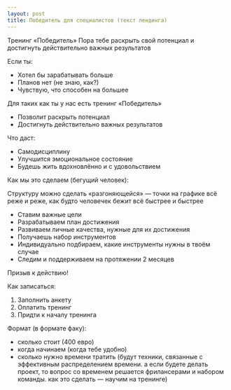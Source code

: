 ```yaml
---
layout: post
title: Победитель для специалистов (текст лендинга)
---
```


Тренинг «Победитель»
Пора тебе раскрыть свой потенциал и достигнуть действительно важных результатов

Если ты:

- Хотел бы зарабатывать больше
- Планов нет (не знаю, как?)
- Чувствую, что способен на большее

Для таких как ты у нас есть тренинг «Победитель»

- Позволит раскрыть потенциал
- Достигнуть действительно важных результатов

Что даст:

- Самодисциплину
- Улучшится эмоциональное состояние
- Будешь жить вдохновлённо и с удовольствием

Как мы это сделаем (бегущий человек):

Структуру можно сделать «разгоняющейся» — точки на графике всё реже и реже, как будто человечек бежит всё быстрее и быстрее

- Ставим важные цели
- Разрабатываем план достижения
- Развиваем личные качества, нужные для их достижения
- Получаешь набор инструментов
- Индивидуально подбираем, какие инструменты нужны в твоём случае
- Следим и поддерживаем на протяжении 2 месяцев

Призыв к действию!

Как записаться:

1. Заполнить анкету
2. Оплатить тренинг
3. Придти к началу тренинга

Формат (в формате факу):

- сколько стоит (400 евро)
- когда начинаем (когда тебе удобно)
- сколько нужно времени тратить (будут техники, связанные с эффективным распределением времени. а если будете делать проект, то вопрос со временем решается фрилансерами и набором команды. как это сделать — научим на тренинге)
